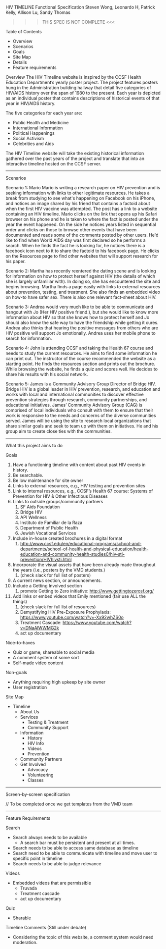 ﻿HIV TIMELINE
Functional Specification
Steven Wong, Leonardo H, Patrick Kelly, Allison Lu, Sandy Thomas


>>> THIS SPEC IS NOT COMPLETE <<<


Table of Contents
* Overview
* Scenarios
* Goals
* Site Map
* Details
* Feature requirements


Overview
        The HIV Timeline website is inspired by the CCSF Health Education Department’s yearly poster project. The project features posters hung in the Administration building hallway that detail five categories of HIV/AIDS history over the span of 1980 to the present. Each year is depicted as an individual poster that contains descriptions of historical events of that year in HIV/AIDS history.


The five categories for each year are:


* Public Health and Medicine
* International Information
* Political Happenings
* Social Activism
* Celebrities and Aids


The HIV Timeline website will take the existing historical information gathered over the past years of the project and translate that into an interactive timeline hosted on the CCSF server.
________________


Scenarios


Scenario 1: Mario
Mario is writing a research paper on HIV prevention and is seeking information with links to other legitimate resources. He takes a break from studying to see what's happening on Facebook on his iPhone, and notices an image shared by his friend that contains a factoid about when the first HIV vaccine was attempted. The post has a link to a website containing an HIV timeline. Mario clicks on the link that opens up his Safari browser on his phone and he is taken to where the fact is posted under the year the event happened. On the side he notices years listed in sequential order and clicks on those to browse other events that have been documented and reads some of the comments posted by other users. He'd like to find when World AIDS day was first declared so he performs a search. When he finds the fact he is looking for, he notices there is a facebook icon next to it to share the factoid to his facebook page. He clicks on the Resources page to find other websites that will support research for his paper.  


Scenario 2:
        Martha has recently reentered the dating scene and is looking for information on how to protect herself against HIV (the details of which she is largely unfamiliar with). In doing so, she has encountered the site and begins browsing. Martha finds a page easily with links to external resources about prevention, testing, and treatment. She also finds an embedded video on how-to have safer sex. There is also one relevant fact-sheet about HIV. 


Scenario 3:
        Andrea would very much like to be able to communicate and hangout with Jo (Her HIV positive friend.), but she would like to know more information about HIV so that she knows how to protect herself and Jo should also know the safe way to have the friendship while getting it cures. Andrea also thinks that hearing the positive messages from others who are HIV positive will support Jo emotionally. Andrea uses her mobile phone to search for information.


Scenario 4:
        John is attending CCSF and taking the Health 67 course and needs to study the current resources. He aims to find some information he can print out. The instructor of the course recommended the website as a starting point. He finds the resources section and prints out the brochure. While browsing the website, he finds a quiz and scores well. He decides to share his results with his social network. 


Scenario 5:
James is a Community Advisory Group Director of Bridge HIV. Bridge HIV is a global leader in HIV prevention, research, and education and works with local and international communities to discover effective prevention strategies through research, community partnerships, and educational initiatives. James’ Community Advisory Group (CAG) is comprised of local individuals who consult with them to ensure that their work is responsive to the needs and concerns of the diverse communities served. James will be using the site to research local organizations that share similar goals and seek to team up with them on initiatives. He and his group aim to create close ties with the communities.


________________


What this project aims to do


Goals
1. Have a functioning timeline with content about past HIV events in history.
2. Be searchable.
3. Be low maintenance for site owner
4. Links to external resources, e.g., HIV testing and prevention sites
5. Link to internal resources, e.g., CCSF’s Health 67 course: Systems of Prevention for HIV & Other Infectious Diseases
6. Links to outside groups/community partners 
   1. SF Aids Foundation
   2. Bridge HIV
   3. API Wellness
   4. Instituto de Familiar de la Raza
   5. Department of Public Health
   6. Jewish Vocational Services
1. Include in-house created brochures in a digital format
   1. http://www.ccsf.edu/en/educational-programs/school-and-departments/school-of-health-and-physical-education/health-education-and-community-health-studies0/hiv-sti-prevention/HIVhivsti.html 
1. Incorporate the visual assets that have been already made throughout the years (i.e., posters by the VMD students.)
   1. (check slack for full list of posters)
1. A current news section, or announcements.
2. Include a Getting Involved section 
   1. promote Getting to Zero initiative: http://www.gettingtozerosf.org/ 
1. Add links or embed videos that Emily mentioned (fair use ALL the things)
   1. (check slack for full list of resources)
   2. Demystifying HIV Pre-Exposure Prophylaxis: https://www.youtube.com/watch?v=-Xx92whZS0o  
   3. Treatment Cascade: https://www.youtube.com/watch?v=DNaAlWWMG2k 
   4. act up documentary




Nice-to-haves
* Quiz or game, shareable to social media
* A comment system of some sort
* Self-made video content


Non-goals
* Anything requiring high upkeep by site owner
* User registration






































Site Map
* Timeline
   * About Us
   * Services
      * Testing & Treatment
      * Community Support
   * Information
      * History
      * HIV Info
      * Videos
      * Prevention
   * Community Partners
   * Get Involved
      * Advocacy
      * Volunteering
      * Classes


________________


Screen-by-screen specification


//  To be completed once we get templates from the VMD team






________________


Feature Requirements


Search
* Search always needs to be available
   * A search bar must be persistent and present at all times.
* Search needs to be able to access same database as timeline
* Search need to be able to communicate with timeline and move user to specific point in timeline
* Search needs to be able to judge relevance


Videos
* Embedded videos that are permissible
   * Truvada
   * Treatment cascade
   * act up documentary 


Quiz
* Sharable


Timeline Comments (Still under debate)
* Considering the topic of this website, a comment system would need moderation.